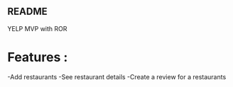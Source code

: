 ## README

YELP MVP with ROR

# Features : 

-Add restaurants
-See restaurant details
-Create a review for a restaurants

